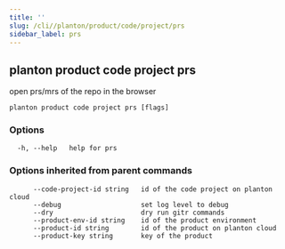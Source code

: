 ```yaml
---
title: ''
slug: /cli//planton/product/code/project/prs
sidebar_label: prs
---
```

## planton product code project prs

open prs/mrs of the repo in the browser

```
planton product code project prs [flags]
```

### Options

```
  -h, --help   help for prs
```

### Options inherited from parent commands

```
      --code-project-id string   id of the code project on planton cloud
      --debug                    set log level to debug
      --dry                      dry run gitr commands
      --product-env-id string    id of the product environment
      --product-id string        id of the product on planton cloud
      --product-key string       key of the product
```

